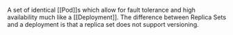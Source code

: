 A set of identical [[Pod]]s which allow for fault tolerance and high availability much like a [[Deployment]]. The difference between Replica Sets and a deployment is that a replica set does not support versioning. 
